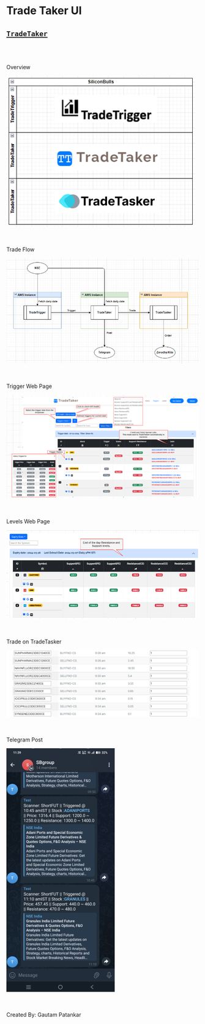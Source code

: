 # Trade Taker UI


## [`TradeTaker`](http://ec2-43-204-211-171.ap-south-1.compute.amazonaws.com:3000/) <br /><br /><br />


Overview

![Overview](/images/Overview.png) <br /><br /><br />

Trade Flow

![Trade Flow](/images/TradeFlow.png) <br /><br /><br />

Trigger Web Page

![Trade Flow](/images/TriggerPage.png) <br /><br /><br />

Levels Web Page

![Trade Flow](/images/LevelsPage.png) <br /><br /><br />

Trade on TradeTasker

![Trade Flow](/images/TradeTasker.png) <br /><br /><br />

Telegram Post

![Trade Flow](/images/Telegram.png) <br /><br /><br />


Created By: Gautam Patankar
